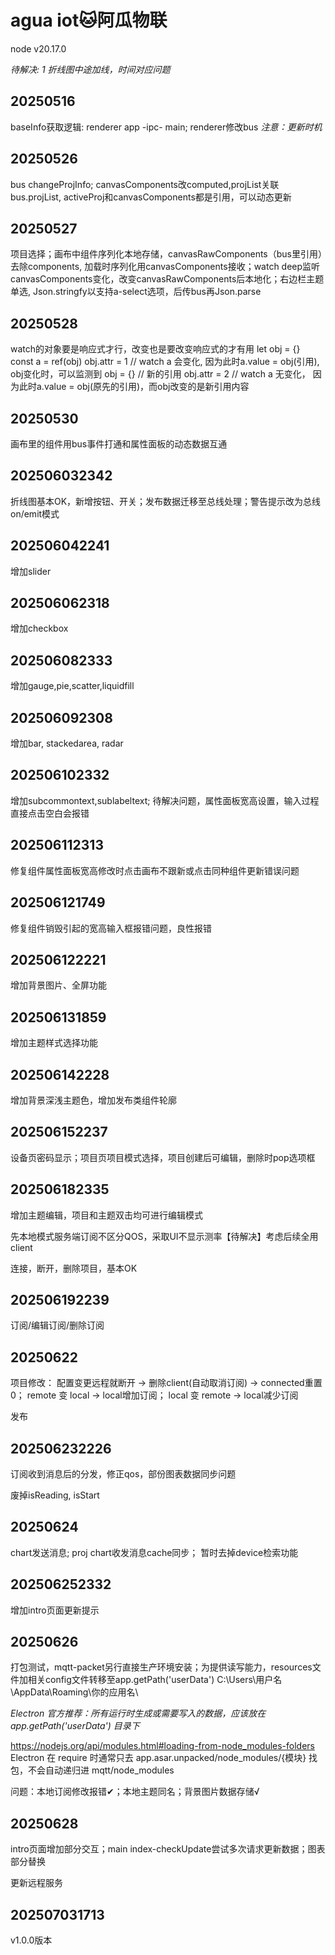 # agua iot🐱阿瓜物联

node v20.17.0

*待解决: 1 折线图中途加线，时间对应问题*

## 20250516

baseInfo获取逻辑: renderer app -ipc- main; renderer修改bus *注意：更新时机*

## 20250526

bus changeProjInfo; canvasComponents改computed,projList关联bus.projList, activeProj和canvasComponents都是引用，可以动态更新

## 20250527

项目选择；画布中组件序列化本地存储，canvasRawComponents（bus里引用）去除components, 加载时序列化用canvasComponents接收；watch deep监听canvasComponents变化，改变canvasRawComponents后本地化；右边栏主题单选, Json.stringfy以支持a-select选项，后传bus再Json.parse

## 20250528

watch的对象要是响应式才行，改变也是要改变响应式的才有用
let obj = {} 
const a = ref(obj)
obj.attr = 1 // watch a 会变化, 因为此时a.value = obj(引用), obj变化时，可以监测到
obj = {} // 新的引用
obj.attr = 2 // watch a 无变化， 因为此时a.value = obj(原先的引用)，而obj改变的是新引用内容

## 20250530

画布里的组件用bus事件打通和属性面板的动态数据互通

## 202506032342

折线图基本OK，新增按钮、开关；发布数据迁移至总线处理；警告提示改为总线on/emit模式

## 202506042241

增加slider

## 202506062318

增加checkbox

## 202506082333

增加gauge,pie,scatter,liquidfill

## 202506092308

增加bar, stackedarea, radar

## 202506102332

增加subcommontext,sublabeltext; 
待解决问题，属性面板宽高设置，输入过程直接点击空白会报错

## 202506112313

修复组件属性面板宽高修改时点击画布不跟新或点击同种组件更新错误问题

## 202506121749

修复组件销毁引起的宽高输入框报错问题，良性报错

## 202506122221

增加背景图片、全屏功能

## 202506131859

增加主题样式选择功能

## 202506142228

增加背景深浅主题色，增加发布类组件轮廓

## 202506152237

设备页密码显示；项目页项目模式选择，项目创建后可编辑，删除时pop选项框

## 202506182335

增加主题编辑，项目和主题双击均可进行编辑模式

先本地模式服务端订阅不区分QOS，采取UI不显示测率【待解决】考虑后续全用client

连接，断开，删除项目，基本OK

## 202506192239

订阅/编辑订阅/删除订阅

## 20250622

项目修改：
配置变更远程就断开 -> 删除client(自动取消订阅) -> connected重置0；
remote 变 local -> local增加订阅；
local 变 remote -> local减少订阅

发布

## 202506232226

订阅收到消息后的分发，修正qos，部份图表数据同步问题

废掉isReading, isStart

## 20250624

chart发送消息; proj chart收发消息cache同步； 暂时去掉device检索功能

## 202506252332

增加intro页面更新提示

## 20250626

打包测试，mqtt-packet另行直接生产环境安装；为提供读写能力，resources文件加相关config文件转移至app.getPath('userData') C:\Users\用户名\AppData\Roaming\你的应用名\

*Electron 官方推荐：所有运行时生成或需要写入的数据，应该放在 app.getPath('userData') 目录下*

https://nodejs.org/api/modules.html#loading-from-node_modules-folders
Electron 在 require 时通常只去 app.asar.unpacked/node_modules/{模块} 找包，不会自动递归进 mqtt/node_modules

问题：本地订阅修改报错✔；本地主题同名；背景图片数据存储√

## 20250628

intro页面增加部分交互；main index-checkUpdate尝试多次请求更新数据；图表部分替换

更新远程服务

## 202507031713

v1.0.0版本
